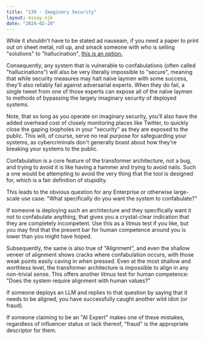 ```yaml
---
title: "139 - Imaginary Security"
layout: essay.njk
date: "2024-02-20"
---
```


While it shouldn't have to be stated ad nauseam, if you need a paper to print out on sheet metal, roll up, and smack someone with who is selling "solutions" to "hallucination", [this is an option.](https://arxiv.org/abs/2401.11817)

Consequently, any system that is vulnerable to confabulations (often called "hallucinations") will also be very literally impossible to "secure", meaning that while security measures may halt naïve laymen with some success, they'll also reliably fail against adversarial experts. When they do fail, a single tweet from one of those experts can expose all of the naïve laymen to methods of bypassing the largely imaginary security of deployed systems.

Note, that so long as you operate on imaginary security, you'll also have the added overhead cost of closely monitoring places like Twitter, to quickly close the gaping loopholes in your "security" as they are exposed to the public. This will, of course, serve no real purpose for safeguarding your systems, as cybercriminals don't generally boast about how they're breaking your systems to the public.

Confabulation is a core feature of the transformer architecture, not a bug, and trying to avoid it is like having a hammer and trying to avoid nails. Such a one would be attempting to avoid the very thing that the tool is designed for, which is a fair definition of stupidity.

This leads to the obvious question for any Enterprise or otherwise large-scale use case: "What specifically do you want the system to confabulate?"

If someone is deploying such an architecture and they specifically want it not to confabulate anything, that gives you a crystal-clear indication that they are completely incompetent. Use this as a litmus test if you like, but you may find that the present bar for human competence around you is lower than you might have hoped.

Subsequently, the same is also true of "Alignment", and even the shallow veneer of alignment shows cracks where confabulation occurs, with those weak points easily caving in when pressed. Even at the most shallow and worthless level, the transformer architecture is impossible to align in any non-trivial sense. This offers another litmus test for human competence: "Does the system require alignment with human values?"

If someone deploys an LLM and replies to that question by saying that it needs to be aligned, you have successfully caught another wild idiot (or fraud).

If someone claiming to be an "AI Expert" makes one of these mistakes, regardless of influencer status or lack thereof, "fraud" is the appropriate descriptor for them.

